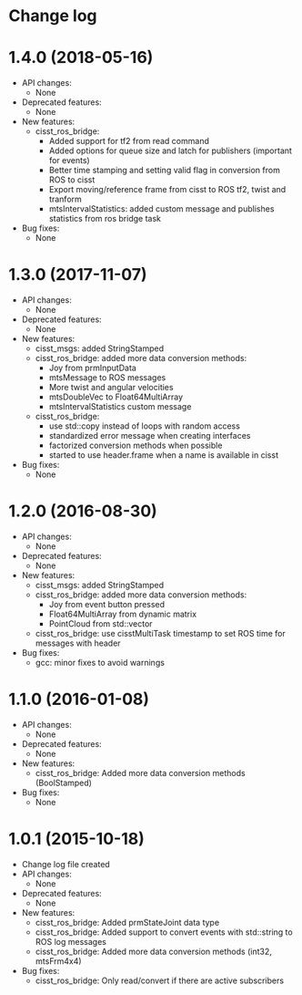 Change log
==========

1.4.0 (2018-05-16)
==================

* API changes:
  * None
* Deprecated features:
  * None
* New features:
  * cisst_ros_bridge:
    * Added support for tf2 from read command
    * Added options for queue size and latch for publishers (important for events)
    * Better time stamping and setting valid flag in conversion from ROS to cisst
    * Export moving/reference frame from cisst to ROS tf2, twist and tranform
    * mtsIntervalStatistics: added custom message and publishes statistics from ros bridge task
* Bug fixes:
  * None

1.3.0 (2017-11-07)
==================

* API changes:
  * None
* Deprecated features:
  * None
* New features:
  * cisst_msgs: added StringStamped
  * cisst_ros_bridge: added more data conversion methods:
    * Joy from prmInputData
    * mtsMessage to ROS messages
    * More twist and angular velocities
    * mtsDoubleVec to Float64MultiArray
    * mtsIntervalStatistics custom message
  * cisst_ros_bridge:
    * use std::copy instead of loops with random access
    * standardized error message when creating interfaces
    * factorized conversion methods when possible
    * started to use header.frame when a name is available in cisst
* Bug fixes:
  * None


1.2.0 (2016-08-30)
==================

* API changes:
  * None
* Deprecated features:
  * None
* New features:
  * cisst_msgs: added StringStamped
  * cisst_ros_bridge: added more data conversion methods:
    * Joy from event button pressed
    * Float64MultiArray from dynamic matrix
    * PointCloud from std::vector<vct3>
  * cisst_ros_bridge: use cisstMultiTask timestamp to set ROS time for messages with header
* Bug fixes:
  * gcc: minor fixes to avoid warnings


1.1.0 (2016-01-08)
==================

* API changes:
  * None
* Deprecated features:
  * None
* New features:
  * cisst_ros_bridge: Added more data conversion methods (BoolStamped)
* Bug fixes:
  * None


1.0.1 (2015-10-18)
==================

* Change log file created
* API changes:
  * None
* Deprecated features:
  * None
* New features:
  * cisst_ros_bridge: Added prmStateJoint data type
  * cisst_ros_bridge: Added support to convert events with std::string to ROS log messages
  * cisst_ros_bridge: Added more data conversion methods (int32, mtsFrm4x4)
* Bug fixes:
  * cisst_ros_bridge: Only read/convert if there are active subscribers
